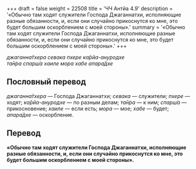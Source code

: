 +++
draft = false
weight = 22508
title = 'ЧЧ Антйа 4.9'
description = '«Обычно там ходят служители Господа Джаганнатхи, исполняющие разные обязанности, и, если они случайно прикоснутся ко мне, это будет большим оскорблением с моей стороны».'
summary = '«Обычно там ходят служители Господа Джаганнатхи, исполняющие разные обязанности, и, если они случайно прикоснутся ко мне, это будет большим оскорблением с моей стороны».'
+++

_джаганна̄тхера севака пхере ка̄рйа-ануродхе  
та̄н̇ра спарш́а хаиле мора хабе апара̄дхе_

## Пословный перевод

_джаганна̄тхера_ — Господа Джаганнатхи; _севака_ — служители; _пхере_ — ходят; _ка̄рйа_\-_ануродхе_ — по разным делам; _та̄н̇ра_ — к ним; _спарш́а_ — прикосновение; _хаиле_ — если есть; _мора_ — мое; _хабе_ — будет; _апара̄дхе_ — оскорбление.

## Перевод

**«Обычно там ходят служители Господа Джаганнатхи, исполняющие разные обязанности, и, если они случайно прикоснутся ко мне, это будет большим оскорблением с моей стороны».**
